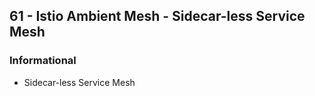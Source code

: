 ## 61 - Istio Ambient Mesh - Sidecar-less Service Mesh
### Informational
- Sidecar-less Service Mesh